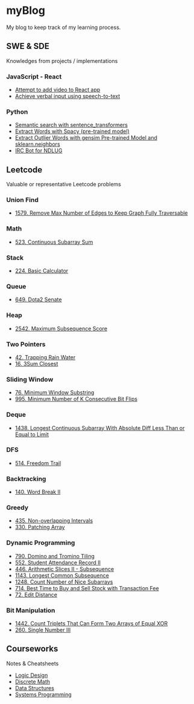 # myBlog
My blog to keep track of my learning process.

## SWE & SDE
Knowledges from projects / implementations

### JavaScript - React
- [Attempt to add video to React app](https://github.com/Leoreoreo/myBlog/issues/9)
- [Achieve verbal input using speech-to-text](https://github.com/Leoreoreo/myBlog/issues/22)

### Python
- [Semantic search with sentence_transformers](https://github.com/Leoreoreo/myBlog/issues/23)
- [Extract Words with Spacy (pre-trained model)](https://github.com/Leoreoreo/myBlog/issues/24)
- [Extract Outlier Words with gensim Pre-trained Model and sklearn.neighbors](https://github.com/Leoreoreo/myBlog/issues/25)
- [IRC Bot for NDLUG](https://github.com/Leoreoreo/IRC_Bot)

## Leetcode
Valuable or representative Leetcode problems

### Union Find
- [1579. Remove Max Number of Edges to Keep Graph Fully Traversable](https://github.com/Leoreoreo/myBlog/issues/32)
  
### Math
- [523. Continuous Subarray Sum](https://github.com/Leoreoreo/myBlog/issues/19)

### Stack
- [224. Basic Calculator](https://github.com/Leoreoreo/myBlog/issues/12)

### Queue
- [649. Dota2 Senate](https://github.com/Leoreoreo/myBlog/issues/7)

### Heap
- [2542. Maximum Subsequence Score](https://github.com/Leoreoreo/myBlog/issues/13)

### Two Pointers
- [42. Trapping Rain Water](https://github.com/Leoreoreo/myBlog/issues/8)
- [16. 3Sum Closest](https://github.com/Leoreoreo/myBlog/issues/18)

### Sliding Window
- [76. Minimum Window Substring](https://github.com/Leoreoreo/myBlog/issues/1)
- [995. Minimum Number of K Consecutive Bit Flips](https://github.com/Leoreoreo/myBlog/issues/29)

### Deque
- [1438. Longest Continuous Subarray With Absolute Diff Less Than or Equal to Limit](https://github.com/Leoreoreo/myBlog/issues/28)

### DFS
- [514. Freedom Trail](https://github.com/Leoreoreo/myBlog/issues/21)

### Backtracking
- [140. Word Break II](https://github.com/Leoreoreo/myBlog/issues/2)

### Greedy
- [435. Non-overlapping Intervals](https://github.com/Leoreoreo/myBlog/issues/11)
- [330. Patching Array](https://github.com/Leoreoreo/myBlog/issues/26)

### Dynamic Programming
- [790. Domino and Tromino Tiling](https://github.com/Leoreoreo/myBlog/issues/4)
- [552. Student Attendance Record II](https://github.com/Leoreoreo/myBlog/issues/6)
- [446. Arithmetic Slices II - Subsequence](https://github.com/Leoreoreo/myBlog/issues/20)
- [1143. Longest Common Subsequence](https://github.com/Leoreoreo/myBlog/issues/10)
- [1248. Count Number of Nice Subarrays](https://github.com/Leoreoreo/myBlog/issues/27)
- [714. Best Time to Buy and Sell Stock with Transaction Fee](https://github.com/Leoreoreo/myBlog/issues/30)
- [72. Edit Distance](https://github.com/Leoreoreo/myBlog/issues/31)

### Bit Manipulation
- [1442. Count Triplets That Can Form Two Arrays of Equal XOR](https://github.com/Leoreoreo/myBlog/issues/3)
- [260. Single Number III](https://github.com/Leoreoreo/myBlog/issues/5)

## Courseworks
Notes & Cheatsheets

- [Logic Design](https://github.com/Leoreoreo/myBlog/issues/14)
- [Discrete Math](https://github.com/Leoreoreo/myBlog/issues/15)
- [Data Structures](https://github.com/Leoreoreo/myBlog/issues/16)
- [Systems Programming](https://github.com/Leoreoreo/myBlog/issues/17)

